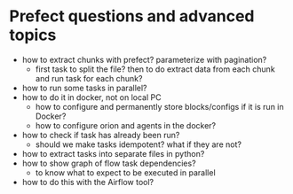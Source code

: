 # Prefect questions and advanced topics

- how to extract chunks with prefect? parameterize with pagination?
  - first task to split the file? then to do extract data from each chunk and run task for each chunk?
- how to run some tasks in parallel? 
- how to do it in docker, not on local PC
  - how to configure and permanently store blocks/configs if it is run in Docker?
  - how to configure orion and agents in the docker?
- how to check if task has already been run?
  - should we make tasks idempotent? what if they are not?
- how to extract tasks into separate files in python?
- how to show graph of flow task dependencies?
  - to know what to expect to be executed in parallel
- how to do this with the Airflow tool?
